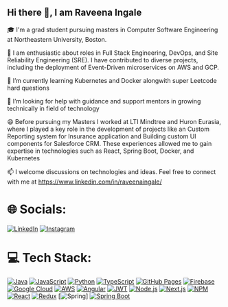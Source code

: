 ## Hi there 👋, I am Raveena Ingale

🎓 I'm a grad student pursuing masters in Computer Software Engineering at Northeastern University, Boston.

🔭 I am enthusiastic about roles in Full Stack Engineering, DevOps, and Site Reliability Engineering (SRE). I have contributed to diverse projects, including the deployment of Event-Driven microservices on AWS and GCP. 

🌱 I’m currently learning Kubernetes and Docker alongwith super Leetcode hard questions

🤔 I’m looking for help with guidance and support mentors in growing technically in field of technology

😄 Before pursuing my Masters I worked at LTI Mindtree and Huron Eurasia, where I played a key role in the development of projects like an Custom Reporting system for Insurance application and Building custom UI components for Salesforce CRM. These experiences allowed me to gain expertise in technologies such as React, Spring Boot, Docker, and Kubernetes

📫 I welcome discussions on technologies and ideas. Feel free to connect with me at https://www.linkedin.com/in/raveenaingale/

# 🌐 Socials:

[![LinkedIn](https://img.shields.io/badge/LinkedIn-Connect-blue?style=for-the-badge&logo=linkedin)](https://www.linkedin.com/in/raveenaingale/)
[![Instagram](https://img.shields.io/badge/Instagram-Follow-purple?style=for-the-badge&logo=instagram)](https://www.instagram.com/raveena.ingale/)

# 💻 Tech Stack:

[![Java](https://img.shields.io/badge/Java-007396?style=for-the-badge&logo=java&logoColor=white)](https://www.java.com/)
[![JavaScript](https://img.shields.io/badge/JavaScript-F7DF1E?style=for-the-badge&logo=javascript&logoColor=black)](https://developer.mozilla.org/en-US/docs/Web/JavaScript)
[![Python](https://img.shields.io/badge/Python-3776AB?style=for-the-badge&logo=python&logoColor=white)](https://www.python.org/)
[![TypeScript](https://img.shields.io/badge/TypeScript-3178C6?style=for-the-badge&logo=typescript&logoColor=white)](https://www.typescriptlang.org/)
[![GitHub Pages](https://img.shields.io/badge/GitHub_Pages-181717?style=for-the-badge&logo=github&logoColor=white)](https://pages.github.com/)
[![Firebase](https://img.shields.io/badge/Firebase-FFCA28?style=for-the-badge&logo=firebase&logoColor=black)](https://firebase.google.com/)
[![Google Cloud](https://img.shields.io/badge/Google_Cloud-4285F4?style=for-the-badge&logo=google-cloud&logoColor=white)](https://cloud.google.com/)
[![AWS](https://img.shields.io/badge/AWS-232F3E?style=for-the-badge&logo=amazon-aws&logoColor=white)](https://aws.amazon.com/)
[![Angular](https://img.shields.io/badge/Angular-DD0031?style=for-the-badge&logo=angular&logoColor=white)](https://angular.io/)
[![JWT](https://img.shields.io/badge/JWT-000000?style=for-the-badge&logo=JSON%20web%20tokens&logoColor=white)](https://jwt.io/)
[![Node.js](https://img.shields.io/badge/Node.js-339933?style=for-the-badge&logo=node.js&logoColor=white)](https://nodejs.org/)
[![Next.js](https://img.shields.io/badge/Next.js-000000?style=for-the-badge&logo=next.js&logoColor=white)](https://nextjs.org/)
[![NPM](https://img.shields.io/badge/NPM-CB3837?style=for-the-badge&logo=npm&logoColor=white)](https://www.npmjs.com/)
[![React](https://img.shields.io/badge/React-61DAFB?style=for-the-badge&logo=react&logoColor=white)](https://reactjs.org/)
[![Redux](https://img.shields.io/badge/Redux-764ABC?style=for-the-badge&logo=redux&logoColor=white)](https://redux.js.org/)
[![Spring](https://img.shields.io/badge/Spring-6DB33F?style=for-the-badge&logo=spring&logoColor=white)]
[![Spring Boot](https://img.shields.io/badge/Spring_Boot-6DB33F?style=for-the-badge&logo=spring-boot&logoColor=white)](https://spring.io/projects/spring-boot)

